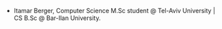 - Itamar Berger, Computer Science M.Sc student @ Tel-Aviv University |  CS B.Sc @ Bar-Ilan University.

<!---
ItamarBerger/ItamarBerger is a ✨ special ✨ repository because its `README.md` (this file) appears on your GitHub profile.
You can click the Preview link to take a look at your changes.
--->
